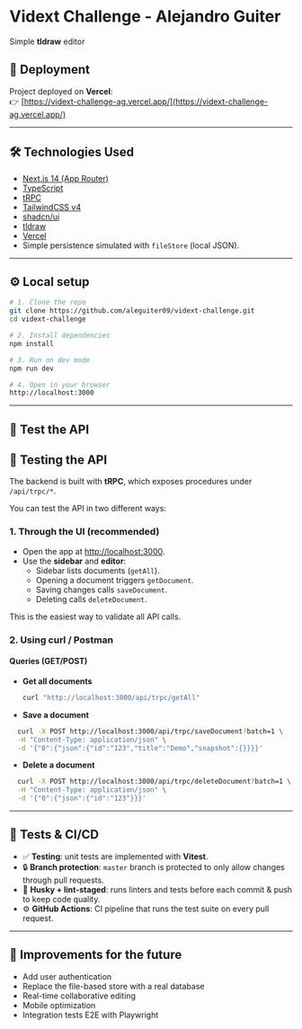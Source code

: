 # Vidext Challenge - Alejandro Guiter

Simple **tldraw** editor

## 🚀 Deployment

Project deployed on **Vercel**:  
👉 [https://vidext-challenge-ag.vercel.app/](https://vidext-challenge-ag.vercel.app/)

---

## 🛠️ Technologies Used

- [Next.js 14 (App Router)](https://nextjs.org/)
- [TypeScript](https://www.typescriptlang.org/)
- [tRPC](https://trpc.io/)
- [TailwindCSS v4](https://tailwindcss.com/)
- [shadcn/ui](https://ui.shadcn.com/)
- [tldraw](https://tldraw.dev/)
- [Vercel](https://vercel.com/)
- Simple persistence simulated with `fileStore` (local JSON).

---

## ⚙️ Local setup

```bash
# 1. Clone the repo
git clone https://github.com/aleguiter09/vidext-challenge.git
cd vidext-challenge

# 2. Install dependencies
npm install

# 3. Run on dev mode
npm run dev

# 4. Open in your browser
http://localhost:3000
```

---

## 🧪 Test the API

## 🧪 Testing the API

The backend is built with **tRPC**, which exposes procedures under `/api/trpc/*`.

You can test the API in two different ways:

### 1. Through the UI (recommended)

- Open the app at [http://localhost:3000](http://localhost:3000).
- Use the **sidebar** and **editor**:
  - Sidebar lists documents (`getAll`).
  - Opening a document triggers `getDocument`.
  - Saving changes calls `saveDocument`.
  - Deleting calls `deleteDocument`.

This is the easiest way to validate all API calls.

### 2. Using curl / Postman

#### Queries (GET/POST)

- **Get all documents**

  ```bash
  curl "http://localhost:3000/api/trpc/getAll"
  ```

- **Save a document**

```bash
  curl -X POST http://localhost:3000/api/trpc/saveDocument?batch=1 \
  -H "Content-Type: application/json" \
  -d '{"0":{"json":{"id":"123","title":"Demo","snapshot":{}}}}'
```

- **Delete a document**

```bash
  curl -X POST http://localhost:3000/api/trpc/deleteDocument?batch=1 \
  -H "Content-Type: application/json" \
  -d '{"0":{"json":{"id":"123"}}}'
```

---

## 🧪 Tests & CI/CD

- ✅ **Testing**: unit tests are implemented with **Vitest**.
- 🔒 **Branch protection**: `master` branch is protected to only allow changes through pull requests.
- 🐶 **Husky + lint-staged**: runs linters and tests before each commit & push to keep code quality.
- ⚙️ **GitHub Actions**: CI pipeline that runs the test suite on every pull request.

---

## 🚧 Improvements for the future

- Add user authentication
- Replace the file-based store with a real database
- Real-time collaborative editing
- Mobile optimization
- Integration tests E2E with Playwright
